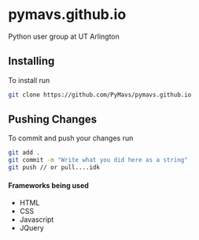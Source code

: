 # pymavs.github.io
Python user group at UT Arlington

## Installing
To install run 

``` bash
git clone https://github.com/PyMavs/pymavs.github.io
```

## Pushing Changes
To commit and push your changes run
``` bash
git add .
git commit -m "Write what you did here as a string"
git push // or pull....idk 
```


#### Frameworks being used
  - HTML
  - CSS
  - Javascript
  - JQuery

  

